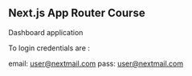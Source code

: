 ## Next.js App Router Course

Dashboard application

To login
credentials are :

email: user@nextmail.com
pass: user@nextmail.com
